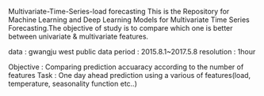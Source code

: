 Multivariate-Time-Series-load forecasting
This is the Repository for Machine Learning and Deep Learning Models for Multivariate Time Series Forecasting.The objective of study is to compare which one is better between univariate & multivariate features.

data : gwangju west public data
period : 2015.8.1~2017.5.8
resolution : 1hour

Objective : Comparing prediction accuaracy according to the number of features
Task : One day ahead prediction using a various of features(load, temperature, seasonality function etc..)
